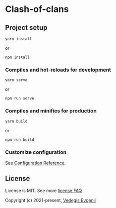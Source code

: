 # Clash-of-clans

## Project setup

```
yarn install
```

or

```
npm install
```

### Compiles and hot-reloads for development

```
yarn serve
```

or

```
npm run serve
```

### Compiles and minifies for production

```
yarn build
```

or

```
npm run build
```

### Customize configuration

See [Configuration Reference](https://cli.vuejs.org/config/).

## License

License is MIT. See more [license FAQ](./LICENSE)

Copyright (c) 2021-present, [Vedegis Evgenii](https://github.com/vedees)
